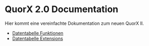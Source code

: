 # QuorX 2.0 Documentation

Hier kommt eine vereinfachte Dokumentation zum neuen QuorX II. 

- [Datentabelle Funktionen](https://github.com/McCouman/quorx2.0_documentation/blob/master/Funktionen.md)
- [Datentabelle Extensions](https://github.com/McCouman/quorx2.0_documentation/blob/master/Extensions.md)
